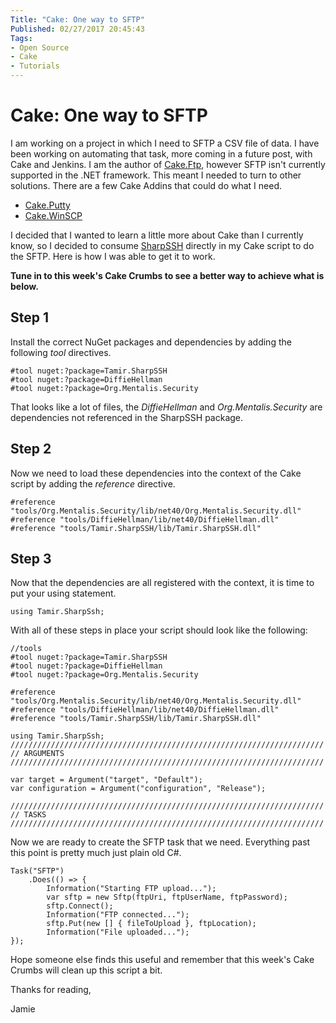 ```yaml
---
Title: "Cake: One way to SFTP"
Published: 02/27/2017 20:45:43
Tags: 
- Open Source
- Cake
- Tutorials
---
```

# Cake: One way to SFTP

I am working on a project in which I need to SFTP a CSV file of data. I have been working on automating that task, more coming in a future post, with Cake and Jenkins. I am the author of [Cake.Ftp](https://github.com/phillipsj/Cake.Ftp), however SFTP isn't currently supported in the .NET framework. This meant I needed to turn to other solutions. There are a few Cake Addins that could do what I need.  

* [Cake.Putty](https://github.com/MihaMarkic/Cake.Putty)
* [Cake.WinSCP](https://github.com/ilich/Cake.WinSCP)

I decided that I wanted to learn a little more about Cake than I currently know, so I decided to consume [SharpSSH](https://sourceforge.net/projects/sharpssh/) directly in my Cake script to do the SFTP. Here is how I was able to get it to work. 

**Tune in to this week's Cake Crumbs to see a better way to achieve what is below.**

## Step 1
Install the correct NuGet packages and dependencies by adding the following *tool* directives.

```
#tool nuget:?package=Tamir.SharpSSH
#tool nuget:?package=DiffieHellman
#tool nuget:?package=Org.Mentalis.Security
```

That looks like a lot of files, the *DiffieHellman* and *Org.Mentalis.Security* are dependencies not referenced in the SharpSSH package.

## Step 2
Now we need to load these dependencies into the context of the Cake script by adding the *reference* directive.

```
#reference "tools/Org.Mentalis.Security/lib/net40/Org.Mentalis.Security.dll"
#reference "tools/DiffieHellman/lib/net40/DiffieHellman.dll"
#reference "tools/Tamir.SharpSSH/lib/Tamir.SharpSSH.dll"
```

## Step 3

Now that the dependencies are all registered with the context, it is time to put your using statement.

```
using Tamir.SharpSsh;
``` 

With all of these steps in place your script should look like the following:

```
//tools
#tool nuget:?package=Tamir.SharpSSH
#tool nuget:?package=DiffieHellman
#tool nuget:?package=Org.Mentalis.Security

#reference "tools/Org.Mentalis.Security/lib/net40/Org.Mentalis.Security.dll"
#reference "tools/DiffieHellman/lib/net40/DiffieHellman.dll"
#reference "tools/Tamir.SharpSSH/lib/Tamir.SharpSSH.dll"

using Tamir.SharpSsh; 
//////////////////////////////////////////////////////////////////////
// ARGUMENTS
//////////////////////////////////////////////////////////////////////

var target = Argument("target", "Default");
var configuration = Argument("configuration", "Release");

//////////////////////////////////////////////////////////////////////
// TASKS
//////////////////////////////////////////////////////////////////////
```

Now we are ready to create the SFTP task that we need. Everything past this point is pretty much just plain old C#.

```
Task("SFTP")
    .Does(() => {
        Information("Starting FTP upload...");
        var sftp = new Sftp(ftpUri, ftpUserName, ftpPassword);
        sftp.Connect();
        Information("FTP connected...");
        sftp.Put(new [] { fileToUpload }, ftpLocation);
        Information("File uploaded...");
});
```

Hope someone else finds this useful and remember that this week's Cake Crumbs will clean up this script a bit.

Thanks for reading,

Jamie